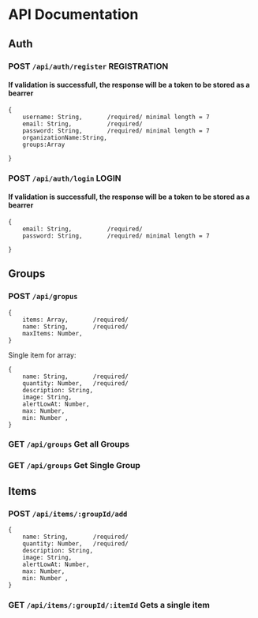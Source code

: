 # API Documentation

## Auth

### POST `/api/auth/register` REGISTRATION

#### If validation is successfull, the response will be a token to be stored as a bearrer

```
{
    username: String,       /required/ minimal length = 7
    email: String,          /required/
    password: String,       /required/ minimal length = 7
    organizationName:String,
    groups:Array

}
```

### POST `/api/auth/login` LOGIN

#### If validation is successfull, the response will be a token to be stored as a bearrer

```
{
    email: String,          /required/
    password: String,       /required/ minimal length = 7

}
```

## Groups

### POST `/api/gropus`

```
{
    items: Array,       /required/
    name: String,       /required/
    maxItems: Number,
}
```

Single item for array:

```
{
    name: String,       /required/
    quantity: Number,   /required/
    description: String,
    image: String,
    alertLowAt: Number,
    max: Number,
    min: Number ,
}
```

### GET `/api/groups` Get all Groups

### GET `/api/groups` Get Single Group

## Items

### POST `/api/items/:groupId/add`

```
{
    name: String,       /required/
    quantity: Number,   /required/
    description: String,
    image: String,
    alertLowAt: Number,
    max: Number,
    min: Number ,
}
```

### GET `/api/items/:groupId/:itemId` Gets a single item
